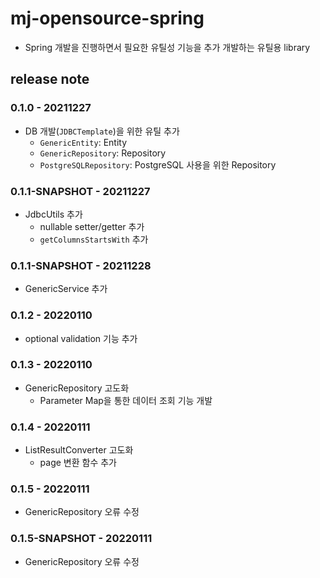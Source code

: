 # mj-opensource-spring
 - Spring 개발을 진행하면서 필요한 유틸성 기능을 추가 개발하는 유틸용 library


## release note
### 0.1.0 - 20211227
 + DB 개발(`JDBCTemplate`)을 위한 유틸 추가
   - `GenericEntity`: Entity
   - `GenericRepository`: Repository 
   - `PostgreSQLRepository`: PostgreSQL 사용을 위한 Repository

### 0.1.1-SNAPSHOT - 20211227
 + JdbcUtils 추가
   - nullable setter/getter 추가 
   - `getColumnsStartsWith` 추가

### 0.1.1-SNAPSHOT - 20211228
 + GenericService 추가

### 0.1.2 - 20220110
+ optional validation 기능 추가

### 0.1.3 - 20220110
+ GenericRepository 고도화
  - Parameter Map을 통한 데이터 조회 기능 개발 

### 0.1.4 - 20220111
+ ListResultConverter 고도화
  - page 변환 함수 추가 

### 0.1.5 - 20220111
+ GenericRepository 오류 수정

### 0.1.5-SNAPSHOT - 20220111
+ GenericRepository 오류 수정
